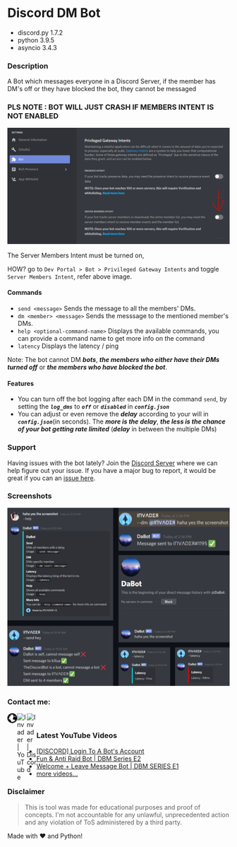 # Discord DM Bot 

- discord.py 1.7.2
- python 3.9.5
- asyncio 3.4.3

### Description

A Bot which messages everyone in a Discord Server, if the member has DM's off or they have blocked the bot, they cannot be messaged

### PLS NOTE : BOT WILL JUST CRASH IF MEMBERS INTENT IS NOT ENABLED

<div align="center"><img src="assets/membersintent.PNG"></div>

The Server Members Intent must be turned on,

HOW? go to `Dev Portal > Bot > Privileged Gateway Intents` and toggle `Server Members Intent`, refer above image.

#### Commands
- `send <message>` Sends the message to all the members' DMs.
- `dm <member> <message>` Sends the messsage to the mentioned member's DMs.
- `help <optional-command-name>` Displays the available commands, you can provide a command name to get more info on the command
- `latency` Displays the latency / ping

Note: The bot cannot DM **_bots_**, **_the members who either have their DMs turned off_** or **_the members who have blocked the bot_**.

#### Features
- You can turn off the bot logging after each DM in the command `send`, by setting the **_`log_dms`_** to **_`off`_** or **_`disabled`_** in **_`config.json`_**
- You can adjust or even remove the ***delay*** according to your will in ***`config.json`***(in seconds). The ***more is the delay***, ***the less is the chance of your bot getting rate limited*** (**_delay_** in between the multiple DMs)

### Support

Having issues with the bot lately? Join the [Discord Server][discord] where we can help figure out your issue. If you have a major bug to report, it would be great if you can an [issue here](https://github.com/invader1234/discord-dm-1.7.2/issues).



### Screenshots

<div align="center"><img src="assets/haha.png"></div>


### Contact me:
[<img align="left" alt="Invader" width="22px" src="https://raw.githubusercontent.com/iconic/open-iconic/master/svg/globe.svg" />][website]
[<img align="left" alt="Invader | YouTube" width="22px" src="https://cdn.jsdelivr.net/npm/simple-icons@v3/icons/youtube.svg" />][youtube]
[<img align="left" alt="Invader | Discord" width="22px" src="https://cdn.jsdelivr.net/npm/simple-icons@3.13.0/icons/discord.svg" />][discord]

</br>



### Latest YouTube Videos

- [\[DISCORD\] Login To A Bot's Account](https://www.youtube.com/watch?v=Z-S5SvgbmrM)
- [Fun & Anti Raid Bot | DBM Series E2](https://youtu.be/Cqaxt5GTfuo)
- [Welcome + Leave Message Bot | DBM SERIES E1](https://youtu.be/gS8Ncj0A-jA)
- [more videos...](https://youtube.com/invader6)



[website]: https://sites.google.com/view/invaderop/home
[discord]: https://discord.gg/CwVJDCH
[youtube]: https://www.youtube.com/Invader6

### Disclaimer
> This is tool was made for educational purposes and proof of concepts. I'm not accountable for any unlawful, unprecedented action and any violation of ToS administered by a third party.


Made with ❤️ and Python!
